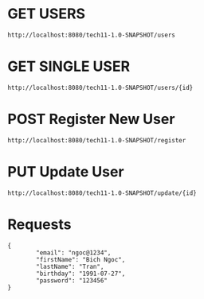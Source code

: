 # GET USERS
	http://localhost:8080/tech11-1.0-SNAPSHOT/users

# GET SINGLE USER
	http://localhost:8080/tech11-1.0-SNAPSHOT/users/{id}

# POST Register New User
	http://localhost:8080/tech11-1.0-SNAPSHOT/register

# PUT Update User
	http://localhost:8080/tech11-1.0-SNAPSHOT/update/{id}

# Requests

	{
            "email": "ngoc@1234",
            "firstName": "Bich Ngoc",
            "lastName": "Tran",
            "birthday": "1991-07-27",
            "password": "123456"
	}

